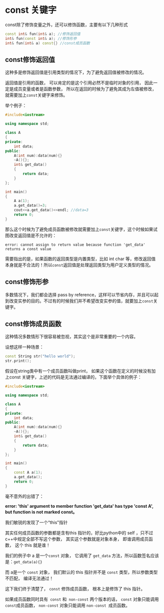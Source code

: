 # const 关键字

const除了修饰变量之外，还可以修饰函数，主要有以下几种形式

```cpp
const int& fun(int& a); //修饰返回值
int& fun(const int& a); //修饰形参
int& fun(int& a) const{} //const成员函数
```

## const修饰返回值

这种多是修饰返回值是引用类型的情况下，为了避免返回值被修改的情况。

返回值是引用的函数， 可以肯定的是这个引用必然不是临时对象的引用， 因此一定是成员变量或者是函数参数， 所以在返回的时候为了避免其成为左值被修改，就需要加上`const`关键字来修饰。

举个例子：

```cpp
#include<iostream>

using namespace std;

class A
{
private:
    int data;
public:
    A(int num):data(num){}
    ~A(){};
    int& get_data()
    {
        return data;
    }
};

int main()
{
    A a(1);
    a.get_data()=3;
    cout<<a.get_data()<<endl; //data=3
    return 0;
}
```

那么这个时候为了避免成员函数被修改就需要加上`const`关键字，这个时候如果试图改变返回值是不允许的：

```text
error: cannot assign to return value because function 'get_data' returns a const value
```

需要指出的是，如果函数的返回类型是内置类型，比如 int char 等，修改返回值本身就是不合法的！所以` const `返回值是处理返回类型为用户定义类型的情况。

## const修饰形参

多数情况下，我们都会选择 pass by reference，这样可以节省内存，并且可以起到改变实参的目的。不过有的时候我们并不希望改变实参的值，就要加上`const`关键字。

## const修饰成员函数

这种情况多数情形下很容易被忽视，其实这个是非常重要的一个内容。

设想这样一种场景：

```cpp
const String str("hello world");
str.print();
```

假设在string类中有一个成员函数叫做print， 如果这个函数在定义的时候没有加上const 关键字，上述的代码是无法通过编译的，下面举个具体的例子：

```cpp
#include<iostream>

using namespace std;

class A
{
private:
    int data;
public:
    A(int num):data(num){}
    ~A(){};
    int& get_data()
    {
        return data;
    }
};

int main()
{
    const A a(1);
    a.get_data();
    return 0;
}
```

毫不意外的出错了：

**error: 'this' argument to member function 'get_data' has type 'const A', but function is not marked const。**

我们敏锐的发现了一个“this"指针

其实任何成员函数的参数都是含有this 指针的，好比python中的 self ，只不过c++中规定全部不写这个参数， 其实这个参数就是对象本身， 即谁调用成员函数， 这个 this 就是谁！

我们的例子中 a 是一个`const` 对象， 它调用了 `get_data` 方法，所以函数签名应该是：`get_data(a){}`

而 a是一个 `const` 对象， 我们默认的 this 指针并不是 `const` 类型，所以参数类型不匹配， 编译无法通过！

这下我们终于清楚了， `const` 修饰成员函数， 根本上是修饰了 this 指针。

如果成员函数同时具有` const` 和` non-const` 两个版本的话， `const` 对象只能调用`const`成员函数， `non-const` 对象只能调用 `non-const `成员函数。